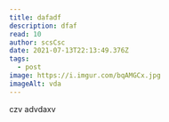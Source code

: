 ```yaml
---
title: dafadf
description: dfaf
read: 10
author: scsCsc
date: 2021-07-13T22:13:49.376Z
tags:
  - post
image: https://i.imgur.com/bqAMGCx.jpg
imageAlt: vda
---
```

czv advdaxv